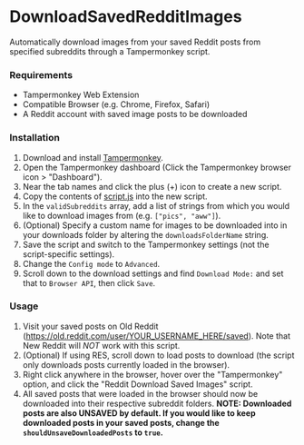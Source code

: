 # DownloadSavedRedditImages
Automatically download images from your saved Reddit posts from specified subreddits through a Tampermonkey script.

### Requirements
- Tampermonkey Web Extension
- Compatible Browser (e.g. Chrome, Firefox, Safari)
- A Reddit account with saved image posts to be downloaded

### Installation

1. Download and install [Tampermonkey](https://chrome.google.com/webstore/detail/tampermonkey/dhdgffkkebhmkfjojejmpbldmpobfkfo?hl=en).
2. Open the Tampermonkey dashboard (Click the Tampermonkey browser icon > "Dashboard").
3. Near the tab names and click the plus (+) icon to create a new script.
4. Copy the contents of [script.js](https://github.com/andrewtong0/DownloadSavedRedditImages/blob/main/script.js) into the new script.
5. In the `validSubreddits` array, add a list of strings from which you would like to download images from (e.g. `["pics", "aww"]`).
6. (Optional) Specify a custom name for images to be downloaded into in your downloads folder by altering the `downloadsFolderName` string.
7. Save the script and switch to the Tampermonkey settings (not the script-specific settings).
8. Change the `Config mode` to `Advanced`.
9. Scroll down to the download settings and find `Download Mode:` and set that to `Browser API`, then click `Save`.

### Usage

1. Visit your saved posts on Old Reddit (https://old.reddit.com/user/YOUR_USERNAME_HERE/saved). Note that New Reddit will *NOT* work with this script.
2. (Optional) If using RES, scroll down to load posts to download (the script only downloads posts currently loaded in the browser).
3. Right click anywhere in the browser, hover over the "Tampermonkey" option, and click the "Reddit Download Saved Images" script.
4. All saved posts that were loaded in the browser should now be downloaded into their respective subreddit folders.
**NOTE: Downloaded posts are also UNSAVED by default. If you would like to keep downloaded posts in your saved posts, change the `shouldUnsaveDownloadedPosts` to `true`.**
